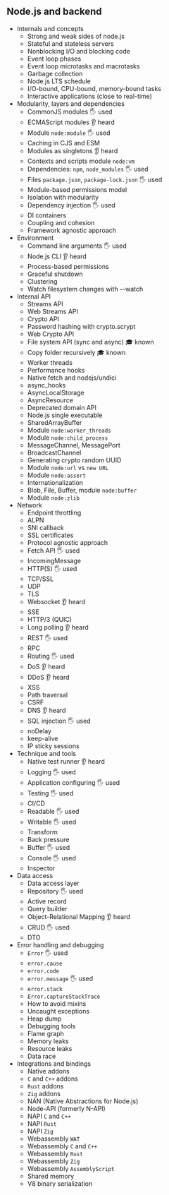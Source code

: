 ## Node.js and backend

- Internals and concepts
  - Strong and weak sides of node.js
  - Stateful and stateless servers
  - Nonblocking I/O and blocking code
  - Event loop phases
  - Event loop microtasks and macrotasks
  - Garbage collection
  - Node.js LTS schedule
  - I/O-bound, CPU-bound, memory-bound tasks
  - Interactive applications (close to real-time)
- Modularity, layers and dependencies
  - CommonJS modules 🖐️ used
  - ECMAScript modules  👂 heard
  - Module `node:module` 🖐️ used
  - Caching in CJS and ESM
  - Modules as singletons 👂 heard
  - Contexts and scripts module `node:vm`
  - Dependencies: `npm`, `node_modules` 🖐️ used
  - Files `package.json`, `package-lock.json` 🖐️ used
  - Module-based permissions model
  - Isolation with modularity
  - Dependency injection 🖐️ used
  - DI containers
  - Coupling and cohesion
  - Framework agnostic approach
- Environment
  - Command line arguments 🖐️ used
  - Node.js CLI 👂 heard
  - Process-based permissions
  - Graceful shutdown
  - Clustering
  - Watch filesystem changes with --watch
- Internal API
  - Streams API
  - Web Streams API
  - Crypto API
  - Password hashing with crypto.scrypt
  - Web Crypto API
  - File system API (sync and async) 🎓 known
  - Copy folder recursively 🎓 known
  - Worker threads
  - Performance hooks
  - Native fetch and nodejs/undici
  - async_hooks
  - AsyncLocalStorage
  - AsyncResource
  - Deprecated domain API
  - Node.js single executable
  - SharedArrayBuffer
  - Module `node:worker_threads`
  - Module `node:child_process`
  - MessageChannel, MessagePort
  - BroadcastChannel
  - Generating crypto random UUID
  - Module `node:url` vs `new URL`
  - Module `node:assert`
  - Internationalization
  - Blob, File, Buffer, module `node:buffer`
  - Module `node:zlib`
- Network
  - Endpoint throttling
  - ALPN
  - SNI callback
  - SSL certificates
  - Protocol agnostic approach
  - Fetch API 🖐️ used
  - IncomingMessage
  - HTTP(S) 🖐️ used
  - TCP/SSL
  - UDP
  - TLS
  - Websocket 👂 heard
  - SSE
  - HTTP/3 (QUIC)
  - Long polling 👂 heard
  - REST 🖐️ used
  - RPC
  - Routing 🖐️ used
  - DoS 👂 heard
  - DDoS 👂 heard
  - XSS
  - Path traversal
  - CSRF
  - DNS 👂 heard
  - SQL injection 🖐️ used
  - noDelay
  - keep-alive
  - IP sticky sessions
- Technique and tools
  - Native test runner 👂 heard
  - Logging 🖐️ used
  - Application configuring 🖐️ used
  - Testing 🖐️ used
  - CI/CD
  - Readable 🖐️ used
  - Writable 🖐️ used
  - Transform
  - Back pressure
  - Buffer 🖐️ used
  - Console 🖐️ used
  - Inspector
- Data access
  - Data access layer
  - Repository 🖐️ used
  - Active record
  - Query builder
  - Object-Relational Mapping 👂 heard
  - CRUD 🖐️ used
  - DTO
- Error handling and debugging
  - `Error` 🖐️ used
  - `error.cause`
  - `error.code`
  - `error.message` 🖐️ used
  - `error.stack`
  - `Error.captureStackTrace`
  - How to avoid mixins
  - Uncaught exceptions
  - Heap dump
  - Debugging tools
  - Flame graph
  - Memory leaks
  - Resource leaks
  - Data race
- Integrations and bindings
  - Native addons
  - `C` and `C++` addons
  - `Rust` addons
  - `Zig` addons
  - NAN (Native Abstractions for Node.js)
  - Node-API (formerly N-API)
  - NAPI `C` and `C++`
  - NAPI `Rust`
  - NAPI `Zig`
  - Webassembly `WAT`
  - Webassembly `C` and `C++`
  - Webassembly `Rust`
  - Webassembly `Zig`
  - Webassembly `AssemblyScript`
  - Shared memory
  - V8 binary serialization
